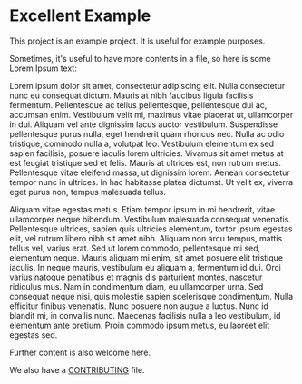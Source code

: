 # Excellent Example

This project is an example project. It is useful for example purposes.

Sometimes, it's useful to have more contents in a file, so here is some Lorem Ipsum text:

Lorem ipsum dolor sit amet, consectetur adipiscing elit. Nulla consectetur nunc eu consequat dictum. Mauris at nibh faucibus ligula facilisis fermentum. Pellentesque ac tellus pellentesque, pellentesque dui ac, accumsan enim. Vestibulum velit mi, maximus vitae placerat ut, ullamcorper in dui. Aliquam vel ante dignissim lacus auctor vestibulum. Suspendisse pellentesque purus nulla, eget hendrerit quam rhoncus nec. Nulla ac odio tristique, commodo nulla a, volutpat leo. Vestibulum elementum ex sed sapien facilisis, posuere iaculis lorem ultricies. Vivamus sit amet metus at est feugiat tristique sed et felis. Mauris at ultrices est, non rutrum metus. Pellentesque vitae eleifend massa, ut dignissim lorem. Aenean consectetur tempor nunc in ultrices. In hac habitasse platea dictumst. Ut velit ex, viverra eget purus non, tempus malesuada tellus.

Aliquam vitae egestas metus. Etiam tempor ipsum in mi hendrerit, vitae ullamcorper neque bibendum. Vestibulum malesuada consequat venenatis. Pellentesque ultrices, sapien quis ultricies elementum, tortor ipsum egestas elit, vel rutrum libero nibh sit amet nibh. Aliquam non arcu tempus, mattis tellus vel, varius erat. Sed ut lorem commodo, pellentesque mi sed, elementum neque. Mauris aliquam mi enim, sit amet posuere elit tristique iaculis. In neque mauris, vestibulum eu aliquam a, fermentum id dui. Orci varius natoque penatibus et magnis dis parturient montes, nascetur ridiculus mus. Nam in condimentum diam, eu ullamcorper urna. Sed consequat neque nisi, quis molestie sapien scelerisque condimentum. Nulla efficitur finibus venenatis. Nunc posuere non augue a luctus. Nunc id blandit mi, in convallis nunc. Maecenas facilisis nulla a leo vestibulum, id elementum ante pretium. Proin commodo ipsum metus, eu laoreet elit egestas sed.

Further content is also welcome here.

We also have a [CONTRIBUTING](CONTRIBUTING.md) file.
